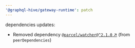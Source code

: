 ```yaml
---
'@graphql-hive/gateway-runtime': patch
---
```


dependencies updates: 

- Removed dependency [`@parcel/watcher@^2.1.0` ↗︎](https://www.npmjs.com/package/@parcel/watcher/v/2.1.0) (from `peerDependencies`)
